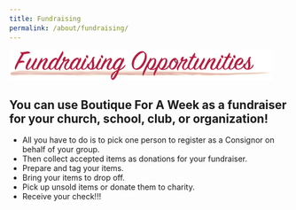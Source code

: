 ```yaml
---
title: Fundraising
permalink: /about/fundraising/
---
```


![Fundraising Opportunities](/img/header_FundraisingOpportunities.png "Fundraising Opportunities")

## You can use Boutique For A Week as a fundraiser for your church, school, club, or organization!

* All you have to do is to pick one person to register as a Consignor on behalf of your group.
* Then collect accepted items as donations for your fundraiser.
* Prepare and tag your items.
* Bring your items to drop off.
* Pick up unsold items or donate them to charity.
* Receive your check!!!
